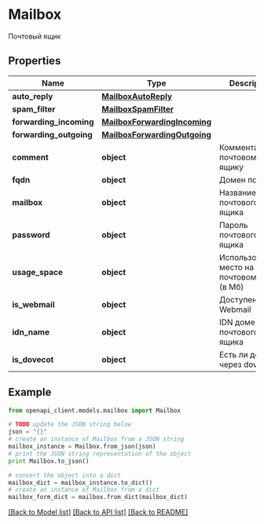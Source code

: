 # Mailbox

Почтовый ящик

## Properties
Name | Type | Description | Notes
------------ | ------------- | ------------- | -------------
**auto_reply** | [**MailboxAutoReply**](MailboxAutoReply.md) |  | 
**spam_filter** | [**MailboxSpamFilter**](MailboxSpamFilter.md) |  | 
**forwarding_incoming** | [**MailboxForwardingIncoming**](MailboxForwardingIncoming.md) |  | 
**forwarding_outgoing** | [**MailboxForwardingOutgoing**](MailboxForwardingOutgoing.md) |  | 
**comment** | **object** | Комментарий к почтовому ящику | 
**fqdn** | **object** | Домен почты | 
**mailbox** | **object** | Название почтового ящика | 
**password** | **object** | Пароль почтового ящика | 
**usage_space** | **object** | Использованное место на почтовом ящике (в Мб) | 
**is_webmail** | **object** | Доступен ли Webmail | 
**idn_name** | **object** | IDN домен почтового ящика | 
**is_dovecot** | **object** | Есть ли доступ через dovecot | 

## Example

```python
from openapi_client.models.mailbox import Mailbox

# TODO update the JSON string below
json = "{}"
# create an instance of Mailbox from a JSON string
mailbox_instance = Mailbox.from_json(json)
# print the JSON string representation of the object
print Mailbox.to_json()

# convert the object into a dict
mailbox_dict = mailbox_instance.to_dict()
# create an instance of Mailbox from a dict
mailbox_form_dict = mailbox.from_dict(mailbox_dict)
```
[[Back to Model list]](../README.md#documentation-for-models) [[Back to API list]](../README.md#documentation-for-api-endpoints) [[Back to README]](../README.md)


